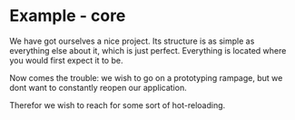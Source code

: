# Example - core
We have got ourselves a nice project.
Its structure is as simple as everything else about it,
which is just perfect.
Everything is located where you would first expect it to be.

Now comes the trouble: we wish to go on a prototyping rampage,
but we dont want to constantly reopen our application.

Therefor we wish to reach for some sort of hot-reloading.
